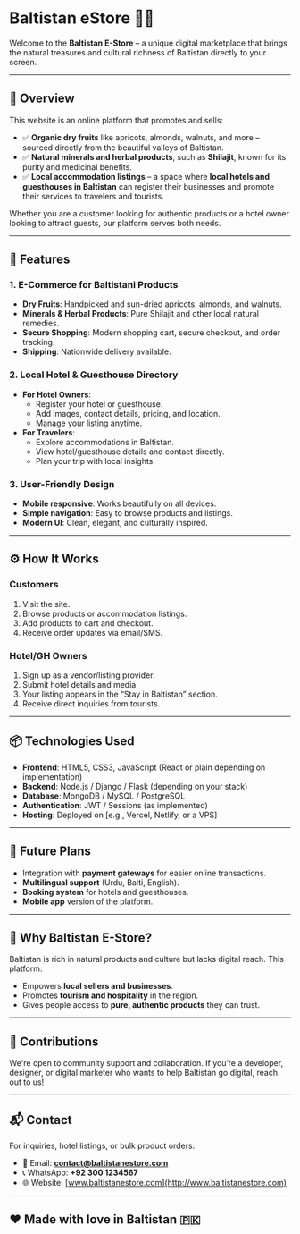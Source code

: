 # Baltistan eStore 🌿🛒

Welcome to the **Baltistan E-Store** – a unique digital marketplace that brings the natural treasures and cultural richness of Baltistan directly to your screen.

---

## 📌 Overview

This website is an online platform that promotes and sells:

- ✅ **Organic dry fruits** like apricots, almonds, walnuts, and more – sourced directly from the beautiful valleys of Baltistan.
- ✅ **Natural minerals and herbal products**, such as **Shilajit**, known for its purity and medicinal benefits.
- ✅ **Local accommodation listings** – a space where **local hotels and guesthouses in Baltistan** can register their businesses and promote their services to travelers and tourists.

Whether you are a customer looking for authentic products or a hotel owner looking to attract guests, our platform serves both needs.

---

## 🛒 Features

### 1. **E-Commerce for Baltistani Products**
- **Dry Fruits**: Handpicked and sun-dried apricots, almonds, and walnuts.
- **Minerals & Herbal Products**: Pure Shilajit and other local natural remedies.
- **Secure Shopping**: Modern shopping cart, secure checkout, and order tracking.
- **Shipping**: Nationwide delivery available.

### 2. **Local Hotel & Guesthouse Directory**
- **For Hotel Owners**:
  - Register your hotel or guesthouse.
  - Add images, contact details, pricing, and location.
  - Manage your listing anytime.
- **For Travelers**:
  - Explore accommodations in Baltistan.
  - View hotel/guesthouse details and contact directly.
  - Plan your trip with local insights.

### 3. **User-Friendly Design**
- **Mobile responsive**: Works beautifully on all devices.
- **Simple navigation**: Easy to browse products and listings.
- **Modern UI**: Clean, elegant, and culturally inspired.

---

## ⚙️ How It Works

### Customers
1. Visit the site.
2. Browse products or accommodation listings.
3. Add products to cart and checkout.
4. Receive order updates via email/SMS.

### Hotel/GH Owners
1. Sign up as a vendor/listing provider.
2. Submit hotel details and media.
3. Your listing appears in the “Stay in Baltistan” section.
4. Receive direct inquiries from tourists.

---

## 📦 Technologies Used

- **Frontend**: HTML5, CSS3, JavaScript (React or plain depending on implementation)
- **Backend**: Node.js / Django / Flask (depending on your stack)
- **Database**: MongoDB / MySQL / PostgreSQL
- **Authentication**: JWT / Sessions (as implemented)
- **Hosting**: Deployed on [e.g., Vercel, Netlify, or a VPS]

---

## 🚀 Future Plans

- Integration with **payment gateways** for easier online transactions.
- **Multilingual support** (Urdu, Balti, English).
- **Booking system** for hotels and guesthouses.
- **Mobile app** version of the platform.

---

## 🧠 Why Baltistan E-Store?

Baltistan is rich in natural products and culture but lacks digital reach. This platform:
- Empowers **local sellers and businesses**.
- Promotes **tourism and hospitality** in the region.
- Gives people access to **pure, authentic products** they can trust.

---

## 🤝 Contributions

We're open to community support and collaboration. If you’re a developer, designer, or digital marketer who wants to help Baltistan go digital, reach out to us!

---

## 📬 Contact

For inquiries, hotel listings, or bulk product orders:

- 📧 Email: **contact@baltistanestore.com**
- 📞 WhatsApp: **+92 300 1234567**
- 🌐 Website: [www.baltistanestore.com](http://www.baltistanestore.com)

---

## ❤️ Made with love in Baltistan 🇵🇰


